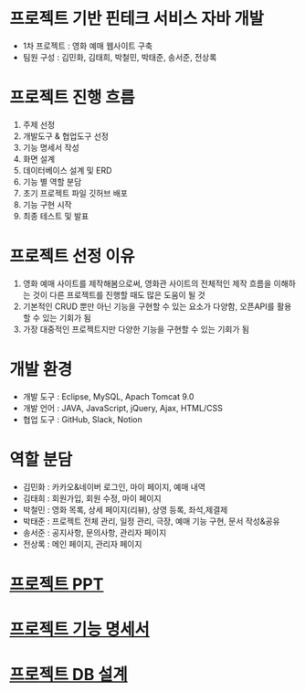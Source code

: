  # 프로젝트 기반 핀테크 서비스 자바 개발
 - 1차 프로젝트 : 영화 예매 웹사이트 구축
 - 팀원 구성 : 김민화, 김태희, 박철민, 박태준, 송서준, 전상록
 
 
 # 프로젝트 진행 흐름
 1. 주제 선정
 2. 개발도구 & 협업도구 선정
 3. 기능 명세서 작성
 4. 화면 설계
 5. 데이터베이스 설계 및 ERD
 6. 기능 별 역할 분담
 7. 초기 프로젝트 파일 깃허브 배포
 8. 기능 구현 시작
 9. 최종 테스트 및 발표
 
 # 프로젝트 선정 이유
 1. 영화 예매 사이트를 제작해봄으로써, 영화관 사이트의 전체적인 제작 흐름을 이해하는 것이 다른 프로젝트를 진행할 때도 많은 도움이 될 것
 2. 기본적인 CRUD 뿐만 아닌 기능을 구현할 수 있는 요소가 다양함, 오픈API를 활용할 수 있는 기회가 됨
 3. 가장 대중적인 프로젝트지만 다양한 기능을 구현할 수 있는 기회가 됨
 
 # 개발 환경
 - 개발 도구 : Eclipse, MySQL, Apach Tomcat 9.0
 - 개발 언어 : JAVA, JavaScript, jQuery, Ajax, HTML/CSS
 - 협업 도구 : GitHub, Slack, Notion

 # 역할 분담
 - 김민화 : 카카오&네이버 로그인, 마이 페이지, 예매 내역
 - 김태희 : 회원가입, 회원 수정, 마이 페이지
 - 박철민 : 영화 목록, 상세 페이지(리뷰), 상영 등록, 좌석,제결제
 - 박태준 : 프로젝트 전체 관리, 일정 관리, 극장, 예매 기능 구현, 문서 작성&공유
 - 송서준 : 공지사항, 문의사항, 관리자 페이지
 - 전상록 : 메인 페이지, 관리자 페이지

 # [프로젝트 PPT](https://www.canva.com/design/DAFf2COXJ4Y/vu6I3NxLMYNhK8xXByh7Cg/edit?utm_content=DAFf2COXJ4Y&utm_campaign=designshare&utm_medium=link2&utm_source=sharebutton "PPT")

 # [프로젝트 기능 명세서](https://docs.google.com/spreadsheets/d/1jkehWBea2wNlP5PnmjaSZoVt0Hzykj2Nf2eRX28868A/edit?usp=sharing "기능")
 
 # [프로젝트 DB 설계](https://www.notion.so/698bae102bdc451ea00b645461ae865b?v=1440eac4560f4c18a5c1a1b5c3d7ec03&pvs=4 "DB 설계")
